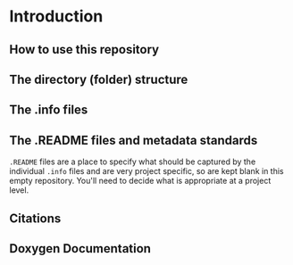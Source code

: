 Introduction
============

How to use this repository
--------------------------


The directory (folder) structure
-----------------------


The .info files
---------------


The .README files and metadata standards
-----------------
`.README` files are a place to specify what should be captured by the individual `.info` files and are very project specific, so are kept blank in this empty repository. You'll need to decide what is appropriate at a project level.

Citations
---------

Doxygen Documentation
---------------------

